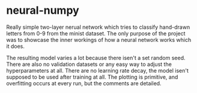 # neural-numpy
Really simple two-layer nerual network which tries to classify hand-drawn letters from 0-9 from the minist dataset.
The only purpose of the project was to showcase the inner workings of how a neural network works which it does. 

The resulting model varies a lot because there isen't a set random seed. There are also no validation datasets or any easy way to adjust the hyperparameters at all. 
There are no learning rate decay, the model isen't supposed to be used after training at all. 
The plotting is primitive, and overfitting occurs at every run, but the comments are detailed. 
